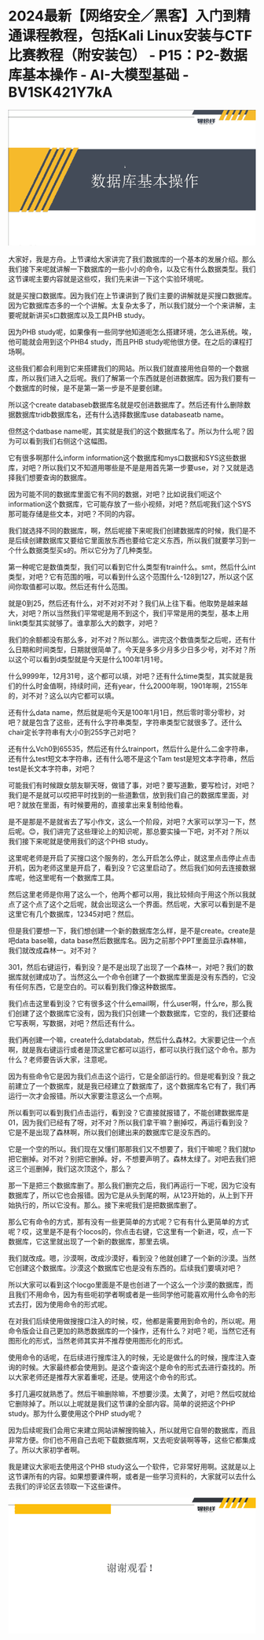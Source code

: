 # 2024最新【网络安全／黑客】入门到精通课程教程，包括Kali Linux安装与CTF比赛教程（附安装包） - P15：P2-数据库基本操作 - AI-大模型基础 - BV1SK421Y7kA

![](img/aaf4d858c4e52e6946ce47de2faaa902_0.png)

大家好，我是方舟。上节课给大家讲完了我们数据库的一个基本的发展介绍。那么我们接下来呢就讲解一下数据库的一些小小的命令，以及它有什么数据类型。我们这节课呢主要内容就是这些哎，我们先来讲一下这个实验环境呢。

就是买搜口数据库。因为我们在上节课讲到了我们主要的讲解就是买搜口数据库。因为它数据库态多的一个个讲解。太复杂太多了，所以我们就分一个个来讲解，主要呢就新讲买s口数据库以及工具PHB study。

因为PHB study呢，如果像有一些同学他知道呃怎么搭建环境，怎么进系统。唉，他可能就会用到这个PHB4 study，而且PHB study呢他很方便。在之后的课程打场啊。

这些我们都会利用到它来搭建我们的网站。所以我们就直接用他自带的一个数据库，所以我们进入之后呢。我们了解第一个东西就是创进数据库。因为我们要有一个数据库的时候，是不是第一第一步是不是要创建。

所以这个create databaseb数据库名就是哎创进数据库了。然后还有什么删除数据数据库tridb数据库名，还有什么选择数据库use databaseatb name。

但然这个datbase name呢，其实就是我们的这个数据库名了。所以为什么呢？因为可以看到我们右侧这个这幅图。

它有很多啊那什么inform information这个数据库和mys口数据和SYS这些数据库，对吧？所以我们又不知道用哪些是不是是用首先第一步要use，对？又就是选择我们想要查询的数据库。

因为可能不同的数据库里面它有不同的数据，对吧？比如说我们呃这个information这个数据库，它可能存放了一些小视频，对吧？然后呢我们这个SYS那可能存储是些文本，对吧？不同的内容。

我们就选择不同的数据库，啊，然后呢接下来呢我们创建数据库的时候，我们是不是后续创建数据库又要给它里面放东西也要给它定义东西，所以我们就要学习到一个什么数据类型买s的。所以它分为了几种类型。

第一种呢它是数值类型，我们可以看到它什么类型有train什么。smt，然后什么int类型，对吧？它有范围的哦，可以看到什么这个范围什么-128到127，所以这个区间你取值都可以取。然后还有什么范围。

就是0到25，然后还有什么，对不对对不对？我们从上往下看。他取势是越来越大，对吧？所以当然我们平常呢是用不到这个，我们平常是用的类型，基本上用linkt类型其实就够了。谁拿那么大的数字，对吧？

我们的余额都没有那么多，对不对？所以那么。讲完这个数值类型之后呢，还有什么日期和时间类型，日期就很简单了。今天是多多少月多少日多少号，对不对？所以这个可以看到d类型就是今天是什么100年1月1号。

什么9999年，12月31号，这个都可以填，对吧？还有什么time类型，其实就是我们的什么时金值啊，持续时间，还有year，什么2000年啊，1901年啊，2155年的，对不对？这么以内它都可以填。

还有什么data name，然后就是呃今天是100年1月1日，然后零时零分零秒，对吧？就是包含了这些，还有什么字符串类型，字符串类型它就很多了。还什么chair定长字符串有大小0到255字己对吧？

还有什么Vch0到65535，然后还有什么trainport，然后什么是什么二金字符串，还有什么test短文本字符串，还有什么嗯不是这个Tam test是短文本字符串，然后test是长文本字符串，对吧？

可能我们有时候跟女朋友聊天呀，做错了事，对吧？要写道歉，要写检讨，对吧？我们是不是就可以哎把平时找到的一些道歉信，放到我们自己的数据库里面，对吧？就放在里面，有时候要用的，直接拿出来复制给他看。

是不是那是不是就省去了写小作文，这么一个阶段，对吧？大家可以学习一下，然后呢。😊，我们讲完了这些理论上的知识呢，那总要实操一下吧，对不对？所以我们接下来呢就是使用我们的这个PHB study。

这里呢老师是开启了买搜口这个服务的，怎么开启怎么停止，就这里点击停止点击开机，因为老师这里是开启了，看到没？它这里启动了。然后我们如何去连接数据库呢，他这里呢有一个数据库工具。

然后这里老师是你用了这么一个，他两个都可以用，我比较倾向于用这个所以我就点了这个点了这个之后呢，就会出现这么一个界面。然后呢，大家可以看到是不是这里它有几个数据库，12345对吧？然后。

但是我们要想一下，我们想创建一个新的数据库怎么样，是不是create。create是吧data base嘛，data base然后数据库名。因为之前那个PPT里面显示森林嘛，我们就改成森林一。对不对？

301，然后右键运行，看到没？是不是出现了出现了一个森林一，对吧？我们的数据库就创建成功了。当然这么一个命令创建了一个数据库里面是没有东西的，它没有任何东西，它是空白的。可以看到我们像这种数据库。

我们点击这里看到没？它有很多这个什么email啊，什么user啊，什么re，那么我们创建了这个数据库它没有，因为我们只创建一个数数据库，它空的，我们还要给它写表啊，写数据，对吧？然后还有什么。

我们再创建一个嘛，create什么databdatab，然后什么森林2。大家要记住一个点啊，就是我右键运行或者是顶这里它都可以运行，都可以执行我们这个命令。那为什么？老师要告诉大家，注意呢。

因为有些命令它是因为我们点击这个运行，它是全部运行的。但是呢看到没？我之前建立了一个数据库，就是我已经建立了数据库了，这个数据库名它有了，我们再运行一次才会报错。所以大家要注意这么一个点啊。

所以看到可以看到我们点击运行，看到没？它直接就报错了，不能创建数据库是01，因为我们已经有了呀，对不对？所以我们拿干嘛？删掉哎，再运行看到没？它是不是出现了森林啊，所以我们创建出来的数据库它是没东西的。

它是一个空的所以。我们现在又懂们那那我们又不想要了，我们干嘛呢？我们就tp把它删掉。对不对？别把它删掉。好，不想要声明了。森林太绿了。对吧去我们把这三个巡删掉，我们这次顶这个，那么？

那一下是把三个数据库删了。那么我们删完之后，我们再运行一下呢，因为它没有数据库了，所以它也会报错。因为它是从头到尾的啊，从123开始的，从上到下开始执行的，所以它没有。那么。接下来呢我们是把数据库删了。

那么它有命令的方式，那有没有一些更简单的方式呢？它有有什么更简单的方式呢？哎，这里是不是有个locos的，你点击右键，它这里有一个新进，哎，点一下数据库，它这里就出现了一个新的数据库，那里去填。

我们就改成。嗯，沙漠啊，改成沙漠好，看到没？他就创建了一个新的沙漠。当然它创建这个数据库。沙漠这个数据库它也是没有东西的。后续我们要填对吧？

所以大家可以看到这个locgo里面是不是也创进了一个这么一个沙漠的数据库，而且我们不用命令，因为有些呃初学者啊或者是一些同学他可能喜欢用什么命令的形式去打，因为使用命令的形式呢。

在对我们后续使用做搜搜口注入的时候，哎，他都是需要用到命令的，所以呢。用命令版会让自己更加的熟悉数据库的一个操作，还有什么？对吧？呃，当然它还有图形化的形式，当然老师其实并不推荐使用图形化的形式。

使用命令的话呢，在后续进行搜库注入的时候，无论是做什么的时候，搜库注入查询的时候。大家最终都会使用到。是这个查询这个是命令的形式去进行查找的。所以大家老师还是推荐大家着重呢，还是。使用这个命令的形式。

多打几遍哎就熟悉了。然后干嘛删除嘛，不想要沙漠。太黄了，对吧？然后哎就给它删除掉了。所以以上呢就是我们这节课的全部内容。简单的说把这个PHP study。那为什么要使用这个PHP study呢？

因为后续呢我们会用它来建立网站讲解搜购输入，所以就用它自带的数据库，而且非常方便。你们也不用自己去呃下载数据库啊，又去呃安装啊等等，这些它都集成了。所以大家初学者啊。

我是建议大家呃去使用这个PHB study这么一个软件，它非常好用啊。这就是以上这节课所有的内容。如果想要课件啊，或者是一些学习资料的，大家就可以去什么去我们的评论区去领取一下这些课件。



![](img/aaf4d858c4e52e6946ce47de2faaa902_2.png)